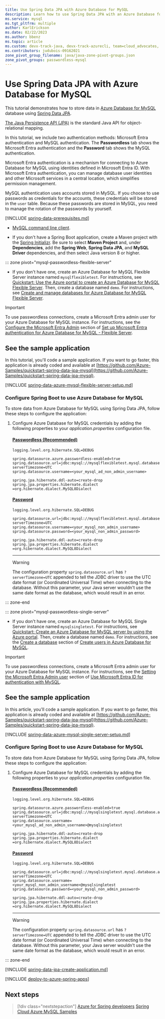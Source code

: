 ```yaml
---
title: Use Spring Data JPA with Azure Database for MySQL
description: Learn how to use Spring Data JPA with an Azure Database for MySQL database.
ms.service: mysql
ms.tgt_pltfrm: multiple
author: KarlErickson
ms.date: 02/22/2023
ms.author: bbenz
ms.topic: article
ms.custom: devx-track-java, devx-track-azurecli, team=cloud_advocates, passwordless-java, spring-cloud-azure, devx-track-extended-java
ms.contributors: judubois-09162021
zone_pivot_group_filename: java/java-zone-pivot-groups.json
zone_pivot_groups: passwordless-mysql
---
```


# Use Spring Data JPA with Azure Database for MySQL

This tutorial demonstrates how to store data in [Azure Database for MySQL](/azure/mysql/) database using [Spring Data JPA](https://spring.io/projects/spring-data-jpa).

[The Java Persistence API (JPA)](https://en.wikipedia.org/wiki/Java_Persistence_API) is the standard Java API for object-relational mapping.

In this tutorial, we include two authentication methods: Microsoft Entra authentication and MySQL authentication. The **Passwordless** tab shows the Microsoft Entra authentication and the **Password** tab shows the MySQL authentication.

Microsoft Entra authentication is a mechanism for connecting to Azure Database for MySQL using identities defined in Microsoft Entra ID. With Microsoft Entra authentication, you can manage database user identities and other Microsoft services in a central location, which simplifies permission management.

MySQL authentication uses accounts stored in MySQL. If you choose to use passwords as credentials for the accounts, these credentials will be stored in the `user` table. Because these passwords are stored in MySQL, you need to manage the rotation of the passwords by yourself.

[!INCLUDE [spring-data-prerequisites.md](includes/spring-data-prerequisites.md)]
- [MySQL command line client](https://dev.mysql.com/downloads/).

- If you don't have a Spring Boot application, create a Maven project with the [Spring Initializr](https://start.spring.io/). Be sure to select **Maven Project** and, under **Dependencies**, add the **Spring Web**, **Spring Data JPA**, and **MySQL Driver** dependencies, and then select Java version 8 or higher.

::: zone pivot="mysql-passwordless-flexible-server"

- If you don't have one, create an Azure Database for MySQL Flexible Server instance named `mysqlflexibletest`. For instructions, see [Quickstart: Use the Azure portal to create an Azure Database for MySQL Flexible Server](/azure/mysql/flexible-server/quickstart-create-server-portal). Then, create a database named `demo`. For instructions, see [Create and manage databases for Azure Database for MySQL Flexible Server](/azure/mysql/flexible-server/how-to-create-manage-databases).

> [!IMPORTANT]
> To use passwordless connections, create a Microsoft Entra admin user for your Azure Database for MySQL instance. For instructions, see the [Configure the Microsoft Entra Admin](/azure/mysql/flexible-server/how-to-azure-ad#configure-the-azure-ad-admin) section of [Set up Microsoft Entra authentication for Azure Database for MySQL - Flexible Server](/azure/mysql/flexible-server/how-to-azure-ad).

## See the sample application

In this tutorial, you'll code a sample application. If you want to go faster, this application is already coded and available at [https://github.com/Azure-Samples/quickstart-spring-data-jpa-mysql](https://github.com/Azure-Samples/quickstart-spring-data-jpa-mysql).

[!INCLUDE [spring-data-azure-mysql-flexible-server-setup.md](includes/spring-data-azure-mysql-flexible-server-setup.md)]

### Configure Spring Boot to use Azure Database for MySQL

To store data from Azure Database for MySQL using Spring Data JPA, follow these steps to configure the application:

1. Configure Azure Database for MySQL credentials by adding the following properties to your *application.properties* configuration file.

   #### [Passwordless (Recommended)](#tab/passwordless)

   ```properties
   logging.level.org.hibernate.SQL=DEBUG

   spring.datasource.azure.passwordless-enabled=true
   spring.datasource.url=jdbc:mysql://mysqlflexibletest.mysql.database.azure.com:3306/demo?serverTimezone=UTC
   spring.datasource.username=<your_mysql_ad_non_admin_username>

   spring.jpa.hibernate.ddl-auto=create-drop
   spring.jpa.properties.hibernate.dialect =org.hibernate.dialect.MySQL8Dialect
   ```

   #### [Password](#tab/password)

   ```properties
   logging.level.org.hibernate.SQL=DEBUG

   spring.datasource.url=jdbc:mysql://mysqlflexibletest.mysql.database.azure.com:3306/demo?serverTimezone=UTC
   spring.datasource.username=<your_mysql_non_admin_username>
   spring.datasource.password=<your_mysql_non_admin_password>

   spring.jpa.hibernate.ddl-auto=create-drop
   spring.jpa.properties.hibernate.dialect =org.hibernate.dialect.MySQL8Dialect
   ```

    <!-- NOTE: The tab-block end-delimiter here (the "---") needs a 4-space indentation or it will be rendered as a hard rule. -->
    ---

   > [!WARNING]
   > The configuration property `spring.datasource.url` has `?serverTimezone=UTC` appended to tell the JDBC driver to use the UTC date format (or Coordinated Universal Time) when connecting to the database. Without this parameter, your Java server wouldn't use the same date format as the database, which would result in an error.

::: zone-end

::: zone pivot="mysql-passwordless-single-server"

- If you don't have one, create an Azure Database for MySQL Single Server instance named `mysqlsingletest`. For instructions, see [Quickstart: Create an Azure Database for MySQL server by using the Azure portal](/azure/mysql/single-server/quickstart-create-mysql-server-database-using-azure-portal). Then, create a database named `demo`. For instructions, see the [Create a database](/azure/mysql/single-server/how-to-create-users#create-a-database) section of [Create users in Azure Database for MySQL](/azure/mysql/single-server/how-to-create-users).

> [!IMPORTANT]
> To use passwordless connections, create a Microsoft Entra admin user for your Azure Database for MySQL instance. For instructions, see the [Setting the Microsoft Entra Admin user](/azure/mysql/single-server/how-to-configure-sign-in-azure-ad-authentication#setting-the-azure-ad-admin-user) section of [Use Microsoft Entra ID for authentication with MySQL](/azure/mysql/single-server/how-to-configure-sign-in-azure-ad-authentication).

## See the sample application

In this article, you'll code a sample application. If you want to go faster, this application is already coded and available at [https://github.com/Azure-Samples/quickstart-spring-data-jpa-mysql](https://github.com/Azure-Samples/quickstart-spring-data-jpa-mysql).

[!INCLUDE [spring-data-azure-mysql-single-server-setup.md](includes/spring-data-azure-mysql-single-server-setup.md)]

### Configure Spring Boot to use Azure Database for MySQL

To store data from Azure Database for MySQL using Spring Data JPA, follow these steps to configure the application:

1. Configure Azure Database for MySQL credentials by adding the following properties to your *application.properties* configuration file.

   #### [Passwordless (Recommended)](#tab/passwordless)

   ```properties
   logging.level.org.hibernate.SQL=DEBUG

   spring.datasource.azure.passwordless-enabled=true
   spring.datasource.url=jdbc:mysql://mysqlsingletest.mysql.database.azure.com:3306/demo?serverTimezone=UTC
   spring.datasource.username=<your_mysql_ad_non_admin_username>@mysqlsingletest

   spring.jpa.hibernate.ddl-auto=create-drop
   spring.jpa.properties.hibernate.dialect =org.hibernate.dialect.MySQL8Dialect
   ```

   #### [Password](#tab/password)

   ```properties
   logging.level.org.hibernate.SQL=DEBUG

   spring.datasource.url=jdbc:mysql://mysqlsingletest.mysql.database.azure.com:3306/demo?serverTimezone=UTC
   spring.datasource.username=<your_mysql_non_admin_username>@mysqlsingletest
   spring.datasource.password=<your_mysql_non_admin_password>

   spring.jpa.hibernate.ddl-auto=create-drop
   spring.jpa.properties.hibernate.dialect =org.hibernate.dialect.MySQL8Dialect
   ```

    <!-- NOTE: The tab-block end-delimiter here (the "---") needs a 4-space indentation or it will be rendered as a hard rule, and the following note won't be properly indented. -->
    ---

   > [!WARNING]
   > The configuration property `spring.datasource.url` has `?serverTimezone=UTC` appended to tell the JDBC driver to use the UTC date format (or Coordinated Universal Time) when connecting to the database. Without this parameter, your Java server wouldn't use the same date format as the database, which would result in an error.

::: zone-end

[!INCLUDE [spring-data-jpa-create-application.md](includes/spring-data-jpa-create-application.md)]

[!INCLUDE [deploy-to-azure-spring-apps](includes/deploy-to-azure-spring-apps.md)]

## Next steps

> [!div class="nextstepaction"]
> [Azure for Spring developers](../spring/index.yml)
> [Spring Cloud Azure MySQL Samples](https://github.com/Azure-Samples/azure-spring-boot-samples/tree/main/mysql)
